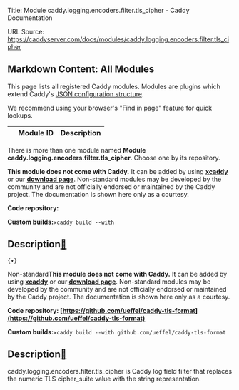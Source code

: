 Title: Module caddy.logging.encoders.filter.tls_cipher - Caddy Documentation

URL Source: https://caddyserver.com/docs/modules/caddy.logging.encoders.filter.tls_cipher

Markdown Content:
All Modules
-----------

This page lists all registered Caddy modules. Modules are plugins which extend Caddy's [JSON configuration structure](https://caddyserver.com/docs/json/).

We recommend using your browser's "Find in page" feature for quick lookups.

|  | Module ID | Description |
| --- | --- | --- |

There is more than one module named **Module caddy.logging.encoders.filter.tls_cipher**. Choose one by its repository.

**This module does not come with Caddy.** It can be added by using **[xcaddy](https://caddyserver.com/docs/build#xcaddy)** or our **[download page](https://caddyserver.com/download)**. Non-standard modules may be developed by the community and are not officially endorsed or maintained by the Caddy project. The documentation is shown here only as a courtesy.

**Code repository:**

**Custom builds:**`xcaddy build --with`

Description[🔗](https://caddyserver.com/docs/modules/caddy.logging.encoders.filter.tls_cipher#docs "Direct link")
-----------------------------------------------------------------------------------------------------------------

`{▾}`

Non-standard**This module does not come with Caddy.** It can be added by using **[xcaddy](https://caddyserver.com/docs/build#xcaddy)** or our **[download page](https://caddyserver.com/download)**. Non-standard modules may be developed by the community and are not officially endorsed or maintained by the Caddy project. The documentation is shown here only as a courtesy.

**Code repository: [https://github.com/ueffel/caddy-tls-format](https://github.com/ueffel/caddy-tls-format)**

**Custom builds:**`xcaddy build --with github.com/ueffel/caddy-tls-format`

Description[🔗](https://caddyserver.com/docs/modules/caddy.logging.encoders.filter.tls_cipher#docs "Direct link")
-----------------------------------------------------------------------------------------------------------------

caddy.logging.encoders.filter.tls_cipher is Caddy log field filter that replaces the numeric TLS cipher_suite value with the string representation.
